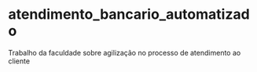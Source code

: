 # atendimento_bancario_automatizado
 Trabalho da faculdade sobre agilização no processo de atendimento ao cliente
